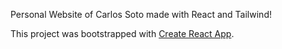 Personal Website of Carlos Soto made with React and Tailwind!

This project was bootstrapped with [Create React App](https://github.com/facebook/create-react-app).

